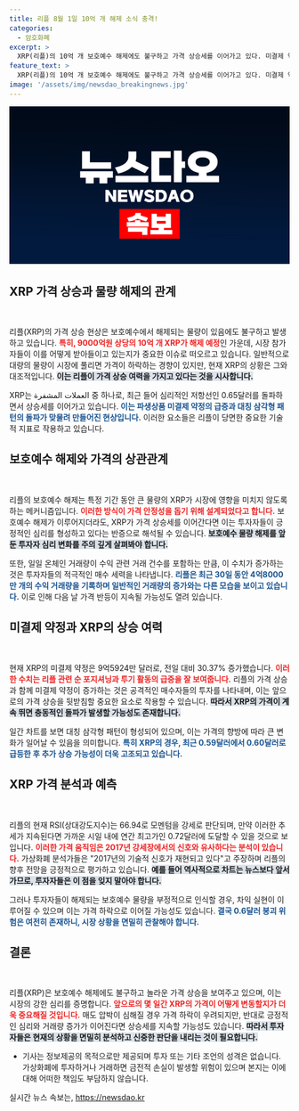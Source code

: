 ```yaml
---
title: 리플 8월 1일 10억 개 해제 소식 충격!
categories:
  - 암호화폐
excerpt: >
  XRP(리플)의 10억 개 보호예수 해제에도 불구하고 가격 상승세를 이어가고 있다. 미결제 약정 증가와 수익 실현 매물 감소가 긍정적 신호로 작용하며, 시장의 예상을 깨는 돌파의 가능성이 커지고 있다. 0.72달러까지의 상승 전망이 제기되며 이례적인 현상에 투자자들의 관심이 집중되고 있다!
feature_text: >
  XRP(리플)의 10억 개 보호예수 해제에도 불구하고 가격 상승세를 이어가고 있다. 미결제 약정 증가와 수익 실현 매물 감소가 긍정적 신호로 작용하며, 시장의 예상을 깨는 돌파의 가능성이 커지고 있다. 0.72달러까지의 상승 전망이 제기되며 이례적인 현상에 투자자들의 관심이 집중되고 있다!
image: '/assets/img/newsdao_breakingnews.jpg'
---
```


<p><img src="/assets/img/newsdao_breakingnews.jpg" alt="implanttips 속보" /></p>

<h2 data-ke-size="size26">XRP 가격 상승과 물량 해제의 관계</h2>

<p data-ke-size="size16">&nbsp;</p>

<p>리플(XRP)의 가격 상승 현상은 보호예수에서 해제되는 물량이 있음에도 불구하고 발생하고 있습니다. <b><span style="color: #ee2323;">특히, 9000억원 상당의 10억 개 XRP가 해제 예정</span></b>인 가운데, 시장 참가자들이 이를 어떻게 받아들이고 있는지가 중요한 이슈로 떠오르고 있습니다. 일반적으로 대량의 물량이 시장에 풀리면 가격이 하락하는 경향이 있지만, 현재 XRP의 상황은 그와 대조적입니다. <b><span style="background-color: #21538527;">이는 리플이 가격 상승 여력을 가지고 있다는 것을 시사합니다.</span></b> </p>

<p>XRP는 العملات المشفرة 중 하나로, 최근 들어 심리적인 저항선인 0.65달러를 돌파하면서 상승세를 이어가고 있습니다. <b><span style="color: #1a5490;">이는 파생상품 미결제 약정의 급증과 대칭 삼각형 패턴의 돌파가 맞물려 만들어진 현상입니다.</span></b> 이러한 요소들은 리플이 당면한 중요한 기술적 지표로 작용하고 있습니다. </p>

<h2 data-ke-size="size26">보호예수 해제와 가격의 상관관계</h2>

<p data-ke-size="size16">&nbsp;</p>

<p>리플의 보호예수 해제는 특정 기간 동안 큰 물량의 XRP가 시장에 영향을 미치지 않도록 하는 메커니즘입니다. <b><span style="color: #ee2323;">이러한 방식이 가격 안정성을 돕기 위해 설계되었다고 합니다.</span></b> 보호예수 해제가 이루어지더라도, XRP가 가격 상승세를 이어간다면 이는 투자자들이 긍정적인 심리를 형성하고 있다는 반증으로 해석될 수 있습니다. <b><span style="background-color: #21538527;">보호예수 물량 해제를 앞둔 투자자 심리 변화를 주의 깊게 살펴봐야 합니다.</span></b></p>

<p>또한, 일일 온체인 거래량이 수익 관련 거래 건수를 포함하는 만큼, 이 수치가 증가하는 것은 투자자들의 적극적인 매수 세력을 나타냅니다. <b><span style="color: #1a5490;">리플은 최근 30일 동안 4억8000만 개의 수익 거래량을 기록하며 일반적인 거래량의 증가와는 다른 모습을 보이고 있습니다.</span></b> 이로 인해 다음 날 가격 반등이 지속될 가능성도 열려 있습니다.</p>

<h2 data-ke-size="size26">미결제 약정과 XRP의 상승 여력</h2>

<p data-ke-size="size16">&nbsp;</p>

<p>현재 XRP의 미결제 약정은 9억5924만 달러로, 전일 대비 30.37% 증가했습니다. <b><span style="color: #ee2323;">이러한 수치는 리플 관련 순 포지셔닝과 투기 활동의 급증을 잘 보여줍니다.</span></b> 리플의 가격 상승과 함께 미결제 약정이 증가하는 것은 공격적인 매수자들의 투자를 나타내며, 이는 앞으로의 가격 상승을 뒷받침할 중요한 요소로 작용할 수 있습니다. <b><span style="background-color: #21538527;">따라서 XRP의 가격이 계속 뛰면 충동적인 돌파가 발생할 가능성도 존재합니다.</span></b></p>

<p>일간 차트를 보면 대칭 삼각형 패턴이 형성되어 있으며, 이는 가격의 향방에 따라 큰 변화가 일어날 수 있음을 의미합니다. <b><span style="color: #1a5490;">특히 XRP의 경우, 최근 0.59달러에서 0.60달러로 급등한 후 추가 상승 가능성이 더욱 고조되고 있습니다.</span></b> </p>

<h2 data-ke-size="size26">XRP 가격 분석과 예측</h2>

<p data-ke-size="size16">&nbsp;</p>

<p>리플의 현재 RSI(상대강도지수)는 66.94로 모멘텀을 강세로 판단되며, 만약 이러한 추세가 지속된다면 가까운 시일 내에 연간 최고가인 0.72달러에 도달할 수 있을 것으로 보입니다. <b><span style="color: #ee2323;">이러한 가격 움직임은 2017년 강세장에서의 신호와 유사하다는 분석이 있습니다.</span></b> 가상화폐 분석가들은 "2017년의 기술적 신호가 재현되고 있다"고 주장하며 리플의 향후 전망을 긍정적으로 평가하고 있습니다. <b><span style="background-color: #21538527;">예를 들어 역사적으로 차트는 뉴스보다 앞서가므로, 투자자들은 이 점을 잊지 말아야 합니다.</span></b></p>

<p>그러나 투자자들이 해제되는 보호예수 물량을 부정적으로 인식할 경우, 차익 실현이 이루어질 수 있으며 이는 가격 하락으로 이어질 가능성도 있습니다. <b><span style="color: #1a5490;">결국 0.6달러 붕괴 위험은 여전히 존재하니, 시장 상황을 면밀히 관찰해야 합니다.</span></b> </p>

<h2 data-ke-size="size26">결론</h2>

<p data-ke-size="size16">&nbsp;</p>

<p>리플(XRP)은 보호예수 해제에도 불구하고 놀라운 가격 상승을 보여주고 있으며, 이는 시장의 강한 심리를 증명합니다. <b><span style="color: #ee2323;">앞으로의 몇 일간 XRP의 가격이 어떻게 변동할지가 더욱 중요해질 것입니다.</span></b> 매도 압박이 심해질 경우 가격 하락이 우려되지만, 반대로 긍정적인 심리와 거래량 증가가 이어진다면 상승세를 지속할 가능성도 있습니다. <b><span style="background-color: #21538527;">따라서 투자자들은 현재의 상황을 면밀히 분석하고 신중한 판단을 내리는 것이 필요합니다.</span></b> </p>

<ul>
<li>기사는 정보제공의 목적으로만 제공되며 투자 또는 기타 조언의 성격은 없습니다. 가상화폐에 투자하거나 거래하면 금전적 손실이 발생할 위험이 있으며 본지는 이에 대해 어떠한 책임도 부담하지 않습니다.</li>
</ul>
실시간 뉴스 속보는, <a href="https://newsdao.kr" rel="dofollow">https://newsdao.kr</a>



